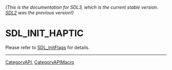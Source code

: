 ###### (This is the documentation for SDL3, which is the current stable version. [SDL2](https://wiki.libsdl.org/SDL2/) was the previous version!)
# SDL_INIT_HAPTIC

Please refer to [SDL_InitFlags](SDL_InitFlags) for details.

----
[CategoryAPI](CategoryAPI), [CategoryAPIMacro](CategoryAPIMacro)

